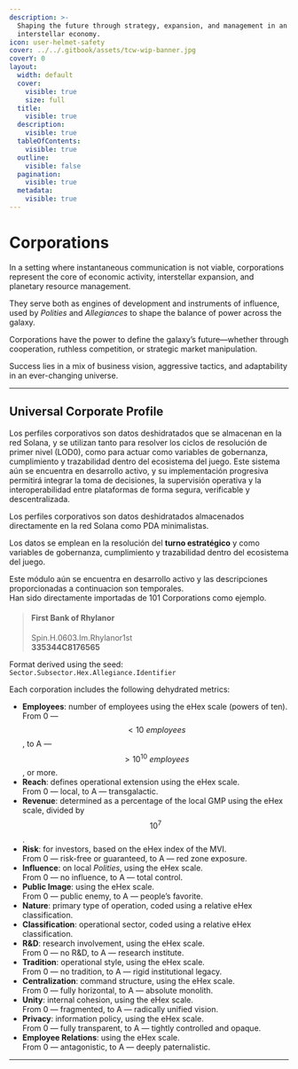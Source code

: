 ```yaml
---
description: >-
  Shaping the future through strategy, expansion, and management in an evolving
  interstellar economy.
icon: user-helmet-safety
cover: ../../.gitbook/assets/tcw-wip-banner.jpg
coverY: 0
layout:
  width: default
  cover:
    visible: true
    size: full
  title:
    visible: true
  description:
    visible: true
  tableOfContents:
    visible: true
  outline:
    visible: false
  pagination:
    visible: true
  metadata:
    visible: true
---
```


# Corporations

In a setting where instantaneous communication is not viable, corporations represent the core of economic activity, interstellar expansion, and planetary resource management.

They serve both as engines of development and instruments of influence, used by _Polities_ and _Allegiances_ to shape the balance of power across the galaxy.

Corporations have the power to define the galaxy’s future—whether through cooperation, ruthless competition, or strategic market manipulation.

Success lies in a mix of business vision, aggressive tactics, and adaptability in an ever-changing universe.

***

## Universal Corporate Profile

Los perfiles corporativos son datos deshidratados que se almacenan en la red Solana, y se utilizan tanto para resolver los ciclos de resolución de primer nivel (LOD0), como para actuar como variables de gobernanza, cumplimiento y trazabilidad dentro del ecosistema del juego. Este sistema aún se encuentra en desarrollo activo, y su implementación progresiva permitirá integrar la toma de decisiones, la supervisión operativa y la interoperabilidad entre plataformas de forma segura, verificable y descentralizada.

Los perfiles corporativos son datos deshidratados almacenados directamente en la red Solana como PDA minimalistas.

Los datos se emplean en la resolución del **turno estratégico** y como variables de gobernanza, cumplimiento y trazabilidad dentro del ecosistema del juego.

Este módulo aún se encuentra en desarrollo activo y las descripciones proporcionadas a continuacion son temporales.\
Han sido directamente importadas de 101 Corporations como ejemplo.

> #### First Bank of Rhylanor
>
> Spin.H.0603.Im.Rhylanor1st\
> **335344C8176565**

Format derived using the seed:\
`Sector.Subsector.Hex.Allegiance.Identifier`

Each corporation includes the following dehydrated metrics:

* **Employees**: number of employees using the eHex scale (powers of ten).\
  From 0 — $$< 10\ employees$$, to A — $$> 10^{10}\ employees$$, or more.
* **Reach**: defines operational extension using the eHex scale.\
  From 0 — local, to A — transgalactic.
* **Revenue**: determined as a percentage of the local GMP using the eHex scale, divided by $$10^7$$.
* **Risk**: for investors, based on the eHex index of the MVI.\
  From 0 — risk-free or guaranteed, to A — red zone exposure.
* **Influence**: on local _Polities_, using the eHex scale.\
  From 0 — no influence, to A — total control.
* **Public Image**: using the eHex scale.\
  From 0 — public enemy, to A — people’s favorite.
* **Nature**: primary type of operation, coded using a relative eHex classification.
* **Classification**: operational sector, coded using a relative eHex classification.
* **R&D**: research involvement, using the eHex scale.\
  From 0 — no R&D, to A — research institute.
* **Tradition**: operational style, using the eHex scale.\
  From 0 — no tradition, to A — rigid institutional legacy.
* **Centralization**: command structure, using the eHex scale.\
  From 0 — fully horizontal, to A — absolute monolith.
* **Unity**: internal cohesion, using the eHex scale.\
  From 0 — fragmented, to A — radically unified vision.
* **Privacy**: information policy, using the eHex scale.\
  From 0 — fully transparent, to A — tightly controlled and opaque.
* **Employee Relations**: using the eHex scale.\
  From 0 — antagonistic, to A — deeply paternalistic.

***
